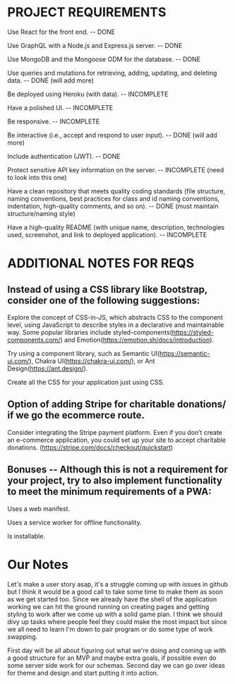 # PROJECT REQUIREMENTS

Use React for the front end. -- DONE

Use GraphQL with a Node.js and Express.js server. -- DONE

Use MongoDB and the Mongoose ODM for the database. -- DONE

Use queries and mutations for retrieving, adding, updating, and deleting data. -- DONE (will add more)

Be deployed using Heroku (with data). -- INCOMPLETE

Have a polished UI. -- INCOMPLETE

Be responsive. -- INCOMPLETE

Be interactive (i.e., accept and respond to user input). -- DONE (will add more)

Include authentication (JWT). -- DONE

Protect sensitive API key information on the server. -- INCOMPLETE (need to look into this one)

Have a clean repository that meets quality coding standards (file structure, naming conventions, best practices for class and id naming conventions, indentation, high-quality comments, and so on). -- DONE (must maintain structure/naming style)

Have a high-quality README (with unique name, description, technologies used, screenshot, and link to deployed application). -- INCOMPLETE

# ADDITIONAL NOTES FOR REQS

## Instead of using a CSS library like Bootstrap, consider one of the following suggestions:

<!-- /////////////////  The styling should be decided on as a team but one person who will lead page design should become our expert and teach us/get us started.   ///////////////// -->

Explore the concept of CSS-in-JS, which abstracts CSS to the component level, using JavaScript to describe styles in a declarative and maintainable way. Some popular libraries include styled-components(https://styled-components.com/) and Emotion(https://emotion.sh/docs/introduction).

Try using a component library, such as Semantic UI(https://semantic-ui.com/), Chakra UI(https://chakra-ui.com/), or Ant Design(https://ant.design/).

Create all the CSS for your application just using CSS.

## Option of adding Stripe for charitable donations/ if we go the ecommerce route.

<!-- ///////////////// Something we'll need to discuss as a team.  /////////////////  -->

Consider integrating the Stripe payment platform. Even if you don’t create an e-commerce application, you could set up your site to accept charitable donations.
(https://stripe.com/docs/checkout/quickstart)

## Bonuses -- Although this is not a requirement for your project, try to also implement functionality to meet the minimum requirements of a PWA:

<!-- /////////////////  Should be easy to make but we'll wait till the very end to do it because Serviceworkers are annoying  ///////////////// -->

Uses a web manifest.

Uses a service worker for offline functionality.

Is installable.


# Our Notes

Let's make a user story asap, it's a struggle coming up with issues in github but I think it would be a good call to take some time to make them as soon as we get started too. Since we already have the shell of the application working we can hit the ground running on creating pages and getting styling to work after we come up with a solid game plan. I think we should divy up tasks where people feel they could make the most impact but since we all need to learn I'm down to pair program or do some type of work swapping. 

First day will be all about figuring out what we're doing and coming up with a good structure for an MVP and maybe extra goals, if possible even do some server side work for our schemas. Second day we can go over ideas for theme and design and start putting it into action. 
